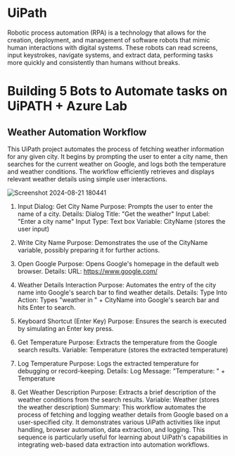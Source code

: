 # UiPath
Robotic process automation (RPA) is a technology that allows for the creation, deployment, and management of software robots that mimic human interactions with digital systems. These robots can read screens, input keystrokes, navigate systems, and extract data, performing tasks more quickly and consistently than humans without breaks.

# Building 5 Bots to Automate tasks on UiPATH + Azure Lab


## Weather Automation Workflow
This UiPath project automates the process of fetching weather information for any given city. It begins by prompting the user to enter a city name, then searches for the current weather on Google, and logs both the temperature and weather conditions. The workflow efficiently retrieves and displays relevant weather details using simple user interactions.

![Screenshot 2024-08-21 180441](https://github.com/user-attachments/assets/c435e55c-f63d-4333-8853-36234c03e534) 




1. Input Dialog: Get City Name
Purpose: Prompts the user to enter the name of a city.
Details:
Dialog Title: "Get the weather"
Input Label: "Enter a city name"
Input Type: Text box
Variable: CityName (stores the user input)


3. Write City Name
Purpose: Demonstrates the use of the CityName variable, possibly preparing it for further actions.


4. Open Google
Purpose: Opens Google's homepage in the default web browser.
Details:
URL: https://www.google.com/


5. Weather Details Interaction
Purpose: Automates the entry of the city name into Google's search bar to find weather details.
Details:
Type Into Action: Types "weather in " + CityName into Google's search bar and hits Enter to search.


6. Keyboard Shortcut (Enter Key)
Purpose: Ensures the search is executed by simulating an Enter key press.


7. Get Temperature
Purpose: Extracts the temperature from the Google search results.
Variable: Temperature (stores the extracted temperature)


8. Log Temperature
Purpose: Logs the extracted temperature for debugging or record-keeping.
Details:
Log Message: "Temperature: " + Temperature


9. Get Weather Description
Purpose: Extracts a brief description of the weather conditions from the search results.
Variable: Weather (stores the weather description)
Summary:
This workflow automates the process of fetching and logging weather details from Google based on a user-specified city. It demonstrates various UiPath activities like input handling, browser automation, data extraction, and logging. This sequence is particularly useful for learning about UiPath's capabilities in integrating web-based data extraction into automation workflows.







